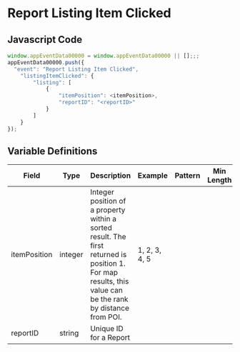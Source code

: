 # Report Listing Item Clicked

### 

## Javascript Code
```js
window.appEventData00000 = window.appEventData00000 || [];;;
appEventData00000.push({
  "event": "Report Listing Item Clicked",
    "listingItemClicked": {
        "listing": [
            {
                "itemPosition": <itemPosition>,
                "reportID": "<reportID>"
            }
        ]
    }
});
```

## Variable Definitions

|Field|Type|Description|Example|Pattern|Min Length|Max Length|Minimum|Maximum|Multiple Of|
| --- | --- | --- | --- | --- | --- | --- | --- | --- | --- |
|itemPosition|integer|Integer position of a property within a sorted result. The first returned is position 1. For map results, this value can be the rank by distance from POI.|1, 2, 3, 4, 5||||0|||
|reportID|string|Unique ID for a Report||||||||




